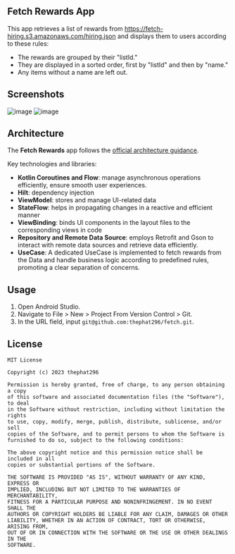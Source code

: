 ## Fetch Rewards App
This app retrieves a list of rewards from https://fetch-hiring.s3.amazonaws.com/hiring.json and displays them to users according to these rules:
* The rewards are grouped by their "listId."
* They are displayed in a sorted order, first by "listId" and then by "name."
* Any items without a name are left out.

## Screenshots
![image](https://github.com/thephat296/fetch/assets/30050797/42f4a911-94f2-4725-a549-5fb28d07a872)
![image](https://github.com/thephat296/fetch/assets/30050797/9a9364dc-7db8-4ef4-9363-307a3252e5a6)

## Architecture
The **Fetch Rewards** app follows the [official architecture guidance](https://developer.android.com/topic/architecture).

Key technologies and libraries:
* **Kotlin Coroutines and Flow**: manage asynchronous operations efficiently, ensure smooth user experiences.
* **Hilt**: dependency injection
* **ViewModel**: stores and manage UI-related data
* **StateFlow**: helps in propagating changes in a reactive and efficient manner
* **ViewBinding**: binds UI components in the layout files to the corresponding views in code
* **Repository and Remote Data Source**: employs Retrofit and Gson to interact with remote data sources and retrieve data efficiently.
* **UseCase**: A dedicated UseCase is implemented to fetch rewards from the Data and handle business logic according to predefined rules, promoting a clear separation of concerns.

## Usage
1. Open Android Studio.
2. Navigate to File > New > Project From Version Control > Git.
3. In the URL field, input `git@github.com:thephat296/fetch.git`.

## License
```
MIT License

Copyright (c) 2023 thephat296

Permission is hereby granted, free of charge, to any person obtaining a copy
of this software and associated documentation files (the "Software"), to deal
in the Software without restriction, including without limitation the rights
to use, copy, modify, merge, publish, distribute, sublicense, and/or sell
copies of the Software, and to permit persons to whom the Software is
furnished to do so, subject to the following conditions:

The above copyright notice and this permission notice shall be included in all
copies or substantial portions of the Software.

THE SOFTWARE IS PROVIDED "AS IS", WITHOUT WARRANTY OF ANY KIND, EXPRESS OR
IMPLIED, INCLUDING BUT NOT LIMITED TO THE WARRANTIES OF MERCHANTABILITY,
FITNESS FOR A PARTICULAR PURPOSE AND NONINFRINGEMENT. IN NO EVENT SHALL THE
AUTHORS OR COPYRIGHT HOLDERS BE LIABLE FOR ANY CLAIM, DAMAGES OR OTHER
LIABILITY, WHETHER IN AN ACTION OF CONTRACT, TORT OR OTHERWISE, ARISING FROM,
OUT OF OR IN CONNECTION WITH THE SOFTWARE OR THE USE OR OTHER DEALINGS IN THE
SOFTWARE.
```
